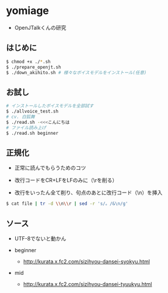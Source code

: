 # yomiage

- OpenJTalkくんの研究

## はじめに

```bash
$ chmod +x ./*.sh
$ ./prepare_openjt.sh
$ ./down_akihito.sh # 様々なボイスモデルをインストール(任意)
```

## お試し

```bash
# インストールしたボイスモデルを全部試す
$ ./allvoice_test.sh
# cv. 白狐舞
$ ./read.sh -<<<こんにちは
# ファイル読み上げ
$ ./read.sh beginner
```

## 正規化

- 正常に読んでもらうためのコツ

- 改行コードをCR+LFをLFのみに（\rを削る）
- 改行をいったん全て削り、句点のあとに改行コード（\n）を挿入

```bash
$ cat file | tr -d \\n\\r | sed -r 's/。/&\n/g'
```

## ソース

- UTF-8でないと動かん
- beginner
  - http://kurata.x.fc2.com/sizihyou-dansei-syokyu.html

- mid
  - http://kurata.x.fc2.com/sizihyou-dansei-tyuukyu.html
